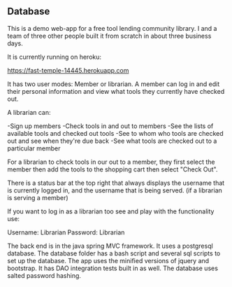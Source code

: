 ## Database

This is a demo web-app for a free tool lending community library. I and a team of three other people built it from scratch in about three business days.

It is currently running on heroku:

https://fast-temple-14445.herokuapp.com

It has two user modes: Member or librarian.  A member can log in and edit their personal information and view what tools they currently have checked out.

A librarian can: 

-Sign up members
-Check tools in and out to members
-See the lists of available tools and checked out tools
-See to whom who tools are checked out and see when they're due back
-See what tools are checked out to a particular member

For a librarian to check tools in our out to a member, they first select the member then add the tools to the shopping cart then select "Check Out".

There is a status bar at the top right that always displays the username that is currently logged in, and the username that is being served. (if a librarian is serving a member)

If you want to log in as a librarian too see and play with the functionality use:

Username: Librarian
Password: Librarian


The back end is in the java spring MVC framework.  It uses a postgresql database. The database folder has a bash script and several sql scripts to set up the database.  The app uses the minified versions of jquery and bootstrap.  It has DAO integration tests built in as well.  The database uses salted password hashing.


